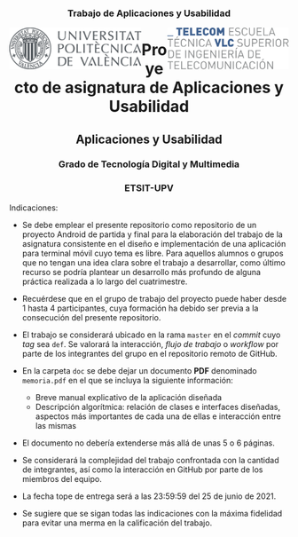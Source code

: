 
<h3 align="center">Trabajo de Aplicaciones y Usabilidad</h3>

<img src="./doc/figuras/UPVcolor300.png" align="left" height="75">

<img src="./doc/figuras/Teleco.png"       align="right" height="75">




<h1 align="center">Proyecto de asignatura de  Aplicaciones y Usabilidad</h1>



<h2 align="center">Aplicaciones y Usabilidad</h2>
<h3 align="center">Grado de Tecnología Digital y Multimedia</h3>
<h3 align="center">ETSIT-UPV</h3>


Indicaciones:

- Se debe emplear el presente repositorio como repositorio de un proyecto Android de partida y final para la elaboración del trabajo de la asignatura consistente en el diseño e implementación de una aplicación para terminal móvil cuyo tema es libre. Para aquellos alumnos o grupos que no tengan una idea clara sobre el trabajo a desarrollar, como último recurso se podría plantear un desarrollo más profundo de alguna práctica realizada a lo largo del cuatrimestre.

- Recuérdese que en el grupo de trabajo del proyecto puede haber desde 1 hasta 4 participantes, cuya formación ha debido ser previa a la consecución del presente repositorio.

- El trabajo se considerará ubicado en la rama `master` en el _commit_ cuyo _tag_ sea `def`. Se valorará la interacción, *flujo de trabajo* o *workflow* por parte de los integrantes del grupo en el repositorio remoto de GitHub.

- En la carpeta `doc` se debe dejar un documento __PDF__ denominado `memoria.pdf` en el que se incluya la siguiente información:

   - Breve manual explicativo de la aplicación diseñada 
   - Descripción algorítmica: relación de clases e interfaces diseñadas, aspectos más importantes de cada una de ellas e interacción entre las mismas

- El documento no debería extenderse más allá de unas 5 o 6 páginas.   

- Se considerará la complejidad del trabajo confrontada con la cantidad de integrantes, así como la interacción en GitHub por parte de los miembros del equipo.

- La fecha tope de entrega será a las 23:59:59 del 25 de junio de 2021.

- Se sugiere que se sigan todas las indicaciones con la máxima fidelidad para evitar una merma en la calificación del trabajo.